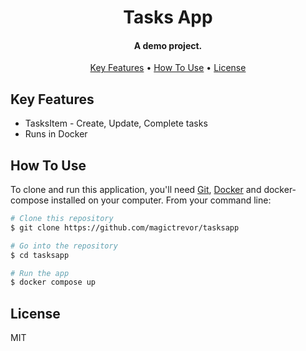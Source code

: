 
<h1 align="center">
  Tasks App
</h1>

<h4 align="center">A demo project.</h4>

<p align="center">
  <a href="#key-features">Key Features</a> •
  <a href="#how-to-use">How To Use</a> •
  <a href="#license">License</a>
</p>

## Key Features

* TasksItem - Create, Update, Complete tasks
* Runs in Docker

## How To Use

To clone and run this application, you'll need [Git](https://git-scm.com), [Docker](https://www.docker.com/) and docker-compose installed on your computer. From your command line:

```bash
# Clone this repository
$ git clone https://github.com/magictrevor/tasksapp

# Go into the repository
$ cd tasksapp

# Run the app
$ docker compose up
```

## License

MIT

